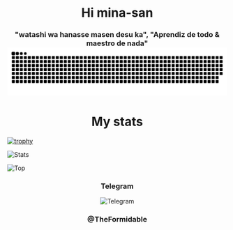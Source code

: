<h1 align="center">Hi mina-san </h1>
<h3 align="center">"watashi wa hanasse masen desu ka", "Aprendiz de todo & maestro de nada"
 <img src="https://raw.githubusercontent.com/magojohnji/magojohnji/output/github-contribution-grid-snake-dark.svg"/>

<h1 align="center">My stats </h1>

[![trophy](https://github-profile-trophy.vercel.app/?username=TheFormidable&theme=onedark)](https://github.com/TheFormidable/github-profile-trophy)

![Stats](https://github-readme-stats.vercel.app/api?username=TheFormidable&show_icons=true&theme=onedark&count_private=true)

![Top](https://github-readme-stats.vercel.app/api/top-langs/?username=TheFormidable&layout=compact&theme=onedark&count_private=true)



<h3 align="center">Telegram</h3>

<div align="center" href="https://t.me/fars_dev" target="_blank">
  <img src="https://upload.wikimedia.org/wikipedia/commons/thumb/8/83/Telegram_2019_Logo.svg/2048px-Telegram_2019_Logo.svg.png" width="80" height="80" alt="Telegram"/>
</div>
<h3 align="center">@TheFormidable</h3>
